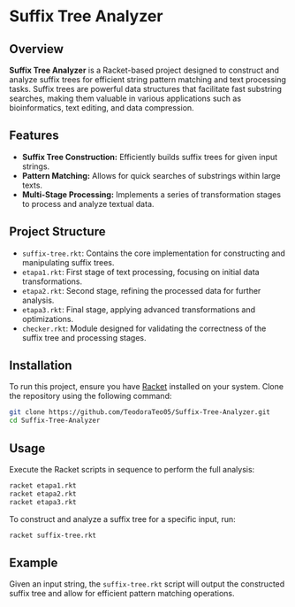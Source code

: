 # Suffix Tree Analyzer

## Overview
**Suffix Tree Analyzer** is a Racket-based project designed to construct and analyze suffix trees for efficient string pattern matching and text processing tasks. Suffix trees are powerful data structures that facilitate fast substring searches, making them valuable in various applications such as bioinformatics, text editing, and data compression.

## Features
- **Suffix Tree Construction:** Efficiently builds suffix trees for given input strings.
- **Pattern Matching:** Allows for quick searches of substrings within large texts.
- **Multi-Stage Processing:** Implements a series of transformation stages to process and analyze textual data.

## Project Structure
- `suffix-tree.rkt`: Contains the core implementation for constructing and manipulating suffix trees.
- `etapa1.rkt`: First stage of text processing, focusing on initial data transformations.
- `etapa2.rkt`: Second stage, refining the processed data for further analysis.
- `etapa3.rkt`: Final stage, applying advanced transformations and optimizations.
- `checker.rkt`: Module designed for validating the correctness of the suffix tree and processing stages.

## Installation
To run this project, ensure you have [Racket](https://racket-lang.org/) installed on your system. Clone the repository using the following command:
```sh
git clone https://github.com/TeodoraTeo05/Suffix-Tree-Analyzer.git
cd Suffix-Tree-Analyzer
```

## Usage
Execute the Racket scripts in sequence to perform the full analysis:
```sh
racket etapa1.rkt
racket etapa2.rkt
racket etapa3.rkt
```
To construct and analyze a suffix tree for a specific input, run:
```sh
racket suffix-tree.rkt
```

## Example
Given an input string, the `suffix-tree.rkt` script will output the constructed suffix tree and allow for efficient pattern matching operations.
